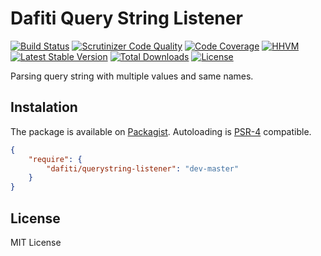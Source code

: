 # Dafiti Query String Listener
[![Build Status](https://img.shields.io/travis/dafiti/querystring-listener/master.svg?style=flat-square)](https://travis-ci.org/dafiti/querystring-listener)
[![Scrutinizer Code Quality](https://img.shields.io/scrutinizer/g/dafiti/querystring-listener/master.svg?style=flat-square)](https://scrutinizer-ci.com/g/dafiti/querystring-listener/?branch=master)
[![Code Coverage](https://img.shields.io/scrutinizer/coverage/g/dafiti/querystring-listener/master.svg?style=flat-square)](https://scrutinizer-ci.com/g/dafiti/querystring-listener/?branch=master)
[![HHVM](https://img.shields.io/hhvm/dafiti/querystring-listener.svg?style=flat-square)](https://travis-ci.org/dafiti/querystring-listener)
[![Latest Stable Version](https://img.shields.io/packagist/v/dafiti/querystring-listener.svg?style=flat-square)](https://packagist.org/packages/dafiti/querystring-listener)
[![Total Downloads](https://img.shields.io/packagist/dt/dafiti/querystring-listener.svg?style=flat-square)](https://packagist.org/packages/dafiti/querystring-listener)
[![License](https://img.shields.io/packagist/l/dafiti/querystring-listener.svg?style=flat-square)](https://packagist.org/packages/dafiti/querystring-listener)

Parsing query string with multiple values and same names.

## Instalation
The package is available on [Packagist](http://packagist.org/packages/dafiti/querystring-listener).
Autoloading is [PSR-4](https://github.com/php-fig/fig-standards/blob/master/accepted/PSR-4-autoloader.md) compatible.
```json
{
    "require": {
        "dafiti/querystring-listener": "dev-master"
    }
}
```

## License

MIT License
